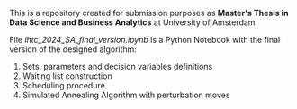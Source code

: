 This is a repository created for submission purposes as **Master's Thesis in Data Science and Business Analytics** at University of Amsterdam.

File *ihtc_2024_SA_final_version.ipynb* is a Python Notebook with the final version of the designed algorithm:
1. Sets, parameters and decision variables definitions
2. Waiting list construction
3. Scheduling procedure
4. Simulated Annealing Algorithm with perturbation moves
